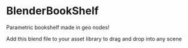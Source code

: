 # BlenderBookShelf
Parametric bookshelf made in geo nodes!


Add this blend file to your asset library to drag and drop into any scene
